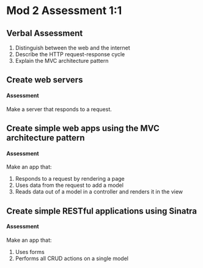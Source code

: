 # Mod 2 Assessment 1:1 

## Verbal Assessment
1. Distinguish between the web and the internet
2. Describe the HTTP request-response cycle
3. Explain the MVC architecture pattern
 

## Create web servers
#### Assessment
  Make a server that responds to a request. 
  
## Create simple web apps using the MVC architecture pattern
#### Assessment
  Make an app that:

  1. Responds to a request by rendering a page
  2. Uses data from the request to add a model
  3. Reads data out of a model in a controller and renders it in the view
 
## Create simple RESTful applications using Sinatra
#### Assessment
  Make an app that:

  1. Uses forms
  2. Performs all CRUD actions on a single model
